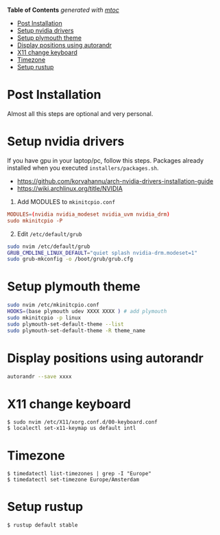 <!-- START OF TOC !DO NOT EDIT THIS CONTENT MANUALLY-->
**Table of Contents**  *generated with [mtoc](https://github.com/containerscrew/mtoc)*
- [Post Installation](#post-installation)
- [Setup nvidia drivers](#setup-nvidia-drivers)
- [Setup plymouth theme](#setup-plymouth-theme)
- [Display positions using autorandr](#display-positions-using-autorandr)
- [X11 change keyboard](#x11-change-keyboard)
- [Timezone](#timezone)
- [Setup rustup](#setup-rustup)
<!-- END OF TOC -->
# Post Installation

Almost all this steps are optional and very personal.

# Setup nvidia drivers

If you have gpu in your laptop/pc, follow this steps. Packages already installed when you executed `installers/packages.sh`.

- https://github.com/korvahannu/arch-nvidia-drivers-installation-guide
- https://wiki.archlinux.org/title/NVIDIA

1. Add MODULES to `mkinitcpio.conf`

```conf
MODULES=(nvidia nvidia_modeset nvidia_uvm nvidia_drm)
sudo mkinitcpio -P
```

2. Edit `/etc/default/grub`

```bash
sudo nvim /etc/default/grub
GRUB_CMDLINE_LINUX_DEFAULT="quiet splash nvidia-drm.modeset=1"
sudo grub-mkconfig -o /boot/grub/grub.cfg
```

# Setup plymouth theme

```bash
sudo nvim /etc/mkinitcpio.conf
HOOKS=(base plymouth udev XXXX XXXX ) # add plymouth
sudo mkinitcpio -p linux
sudo plymouth-set-default-theme --list
sudo plymouth-set-default-theme -R theme_name
```

# Display positions using autorandr

```bash
autorandr --save xxxx
```

# X11 change keyboard

```shell
$ sudo nvim /etc/X11/xorg.conf.d/00-keyboard.conf
$ localectl set-x11-keymap us default intl
```

# Timezone

```shell
$ timedatectl list-timezones | grep -I "Europe"
$ timedatectl set-timezone Europe/Amsterdam
```

# Setup rustup

```bash
$ rustup default stable
```
